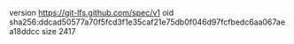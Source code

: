 version https://git-lfs.github.com/spec/v1
oid sha256:ddcad50577a70f5fcd3f1e35caf21e75db0f046d97fcfbedc6aa067aea18ddcc
size 2417
